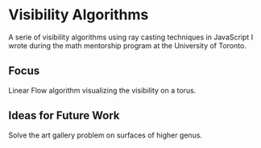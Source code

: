 # Visibility Algorithms
A serie of visibility algorithms using ray casting techniques in JavaScript I wrote during the math mentorship program at the University of Toronto. 

## Focus
Linear Flow algorithm visualizing the visibility on a torus.

## Ideas for Future Work
Solve the art gallery problem on surfaces of higher genus.
